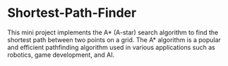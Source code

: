 # Shortest-Path-Finder
This mini project implements the A* (A-star) search algorithm to find the shortest path between two points on a grid. The A* algorithm is a popular and efficient pathfinding algorithm used in various applications such as robotics, game development, and AI.
